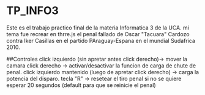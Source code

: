 # TP_INFO3
Este es el trabajo practico final de la materia Informatica 3 de la UCA.
mi tema fue recrear en thrre.js el penal fallado de Oscar "Tacuara" Cardozo contra Iker Casillas en el partido PAraguay-Espana en el mundial Sudafrica 2010.

##Controles
click izquierdo (sin apretar antes click derecho)-> mover la camara
click derecho -> activar/desactivar la funcion de carga de chute de penal.
click izquierdo mantenido (luego de apretar click derecho) -> carga la potencia del disparo.
tecla "R" -> resetear el tiro penal si no se quiere esperar 20 segundos (default para que se reinicie el penal) 
